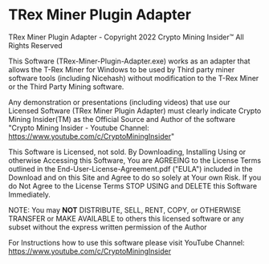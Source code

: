 # TRex Miner Plugin Adapter
TRex Miner Plugin Adapter - Copyright 2022 Crypto Mining Insider™ All Rights Reserved

This Software (TRex-Miner-Plugin-Adapter.exe) works as an adapter that allows the T-Rex Miner for Windows to be used by Third party miner software tools (including Nicehash) without modification to the T-Rex Miner or the Third Party Mining software.

Any demonstration or presentations (including videos) that use our Licensed Software (TRex Miner Plugin Adapter) must clearly indicate Crypto Mining Insider(TM) as the Official Source and Author of the software "Crypto Mining Insider - Youtube Channel: https://www.youtube.com/c/CryptoMiningInsider"

This Software is Licensed, not sold. By Downloading, Installing Using or otherwise Accessing this Software, You are AGREEING to the License Terms outlined in the End-User-License-Agreement.pdf ("EULA") included in the Download and on this Site and Agree to do so solely at Your own Risk. If you do Not Agree to the License Terms STOP USING and DELETE this Software Immediately. 

NOTE: You may **NOT** DISTRIBUTE, SELL, RENT, COPY, or OTHERWISE TRANSFER or MAKE AVAILABLE to others this licensed software or any subset without the express written permission of the Author 

For Instructions how to use this software please visit YouTube Channel: https://www.youtube.com/c/CryptoMiningInsider
